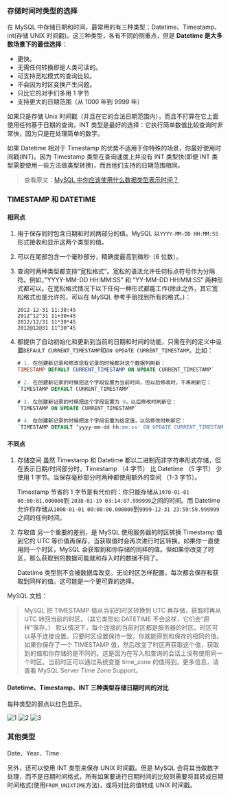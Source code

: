 ### 存储时间时类型的选择
在 MySQL 中存储日期和时间，最常用的有三种类型：Datetime、Timestamp、int(存储 UNIX 时间戳)。这三种类型，各有不同的侧重点，但是 **Datetime 是大多数场景下的最佳选择**：

* 更快。
* 无需任何转换即是人类可读的。
* 可支持宽松模式的查询比较。
* 不会因为时区变换产生问题。
* 只比它的对手们多用 1 字节
* 支持更大的日期范围（从 1000 年到 9999 年）

如果只是存储 Unix 时间戳（并且在它的合法日期范围内），而且不打算在它上面使用任何基于日期的查询，INT 类型是最好的选择：它执行简单数值比较查询时非常快，因为只是在处理简单的数字。

如果 Datetime 相对于 Timestamp 的优势不适用于你特殊的场景，你最好使用时间戳(INT)。因为 Timestamp 类型在查询速度上并没有 INT 类型快(即便 INT 类型需要使用一些方法做类型转换)，而且他们支持的日期范围相同。

> 查看原文：[MySQL 中你应该使用什么数据类型表示时间？](http://blog.jobbole.com/105618/)


### TIMESTAMP 和 DATETIME
#### 相同点
1. 用于保存同时包含日期和时间两部分的值。MySQL 以`YYYY-MM-DD HH:MM:SS`形式接收和显示这两个类型的值。

2. 可以在尾部包含一个毫秒部分，精确度最高到微秒（6 位数）。

3. 查询时两种类型都支持“宽松格式”。宽松的语法允许任何标点符号作为分隔符。例如，”YYYY-MM-DD HH:MM:SS” 和 “YY-MM-DD HH:MM:SS” 两种形式都可以。在宽松格式情况下以下任何一种形式都能工作(除此之外，其它宽松格式也是允许的，可以在 MySQL 参考手册找到所有的格式。)：

    ```
    2012-12-31 11:30:45
    2012^12^31 11+30+45
    2012/12/31 11*30*45
    2012@12@31 11^30^45
    ```

4. 都提供了自动初始化和更新到当前的日期和时间的功能，只需在列的定义中设置`DEFAULT CURRENT_TIMESTAMP`和`ON UPDATE CURRENT_TIMESTAMP`。比如：

    ```sql
    # 1. 在创建新记录和修改现有记录的时候都对这个数据列刷新：
    TIMESTAMP DEFAULT CURRENT_TIMESTAMP ON UPDATE CURRENT_TIMESTAMP`
    	
    # 2. 在创建新记录的时候把这个字段设置为当前时间，但以后修改时，不再刷新它：
    `TIMESTAMP DEFAULT CURRENT_TIMESTAMP`
    	
    # 3. 在创建新记录的时候把这个字段设置为 0，以后修改时刷新它：
    `TIMESTAMP ON UPDATE CURRENT_TIMESTAMP`
    	
    # 4. 在创建新记录的时候把这个字段设置为给定值，以后修改时刷新它：
    `TIMESTAMP DEFAULT ‘yyyy-mm-dd hh:mm:ss' ON UPDATE CURRENT_TIMESTAMP`
    ```

#### 不同点
1. 存储空间
    虽然 Timestamp 和 Datetime 都以二进制而非字符串形式存储，但在表示日期/时间部分时，Timestamp （4 字节） 比 Datetime （5 字节） 少使用 1 字节。当保存毫秒部分时两种都使用额外的空间 （1-3 字节）。
    
    Timestamp 节省的 1 字节是有代价的：你只能存储从`1970-01-01 00:00:01.000000`到 `2038-01-19 03:14:07.999999`之间的时间。而 Datetime 允许你存储从`1000-01-01 00:00:00.000000`到`9999-12-31 23:59:59.999999`之间的任何时间。

2. 存取值
    另一个重要的差别，是 MySQL 使用服务器的时区转换 Timestamp 值到它的 UTC 等价值再保存，当获取值时会再次进行时区转换。如果你一直使用同一个时区，MySQL 会获取到和你存储的同样的值。但如果你改变了时区，那么获取到的数据可能就和存入时的数据不同了。
    
    Datetime 类型则不会被数据库改变。无论时区怎样配置，每次都会保存和获取到同样的值。这可能是一个更可靠的选择。

MySQL 文档：
> MySQL 把 TIMESTAMP 值从当前的时区转换到 UTC 再存储，获取时再从 UTC 转回当前的时区。（其它类型如 DATETIME 不会这样，它们会“原样”保存。） 默认情况下，每个连接的当前时区都是服务器的时区。时区可以基于连接设置。只要时区设置保持一致，你就能得到和保存的相同的值。如果你保存了一个 TIMESTAMP 值，然后改变了时区再获取这个值，获取到的值和你存储的是不同的。这是因为在写入和查询的会话上没有使用同一个时区。当前时区可以通过系统变量 time_zone 的值得到。更多信息，请查看 MySQL Server Time Zone Support。

#### Datetime、Timestamp、INT 三种类型存储日期时间的对比
每种类型的弱点以红色显示。

![1](http://7xkt52.com1.z0.glb.clouddn.com/markdown/1473559540643.png)
![2](http://7xkt52.com1.z0.glb.clouddn.com/markdown/1473559740883.png)
![3](http://7xkt52.com1.z0.glb.clouddn.com/markdown/1473559757350.png)

### 其他类型
Date、Year、Time

另外，还可以使用 INT 类型来保存 UNIX 时间戳。但是 MySQL 会将其当做数字处理，而不是日期时间格式，所有如果要进行日期时间的比较则需要将其转成日期时间格式(使用`FROM_UNIXTIME`方法)，或将对比的值转成 UNIX 时间戳。

